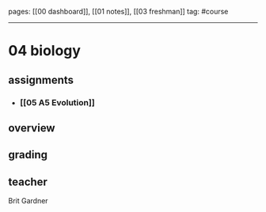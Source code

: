 pages: [[00 dashboard]], [[01 notes]], [[03 freshman]]
tag: #course

___ 

# 04 biology

## assignments
- ### [[05 A5 Evolution]]

## overview



## grading



## teacher
Brit Gardner 
